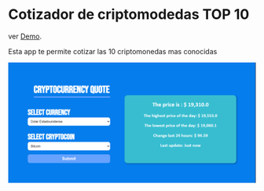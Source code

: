 # Cotizador de criptomodedas TOP 10 

ver [Demo](https://jovial-blackwell-a5a0e1.netlify.app/).

Esta app te permite cotizar las 10 criptomonedas mas conocidas

![captura]( cap-2.png)